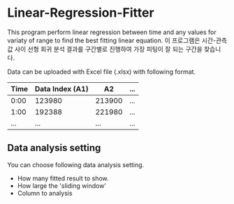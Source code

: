 # Linear-Regression-Fitter
This program perform linear regression between time and any values for variaty of range to find the best fitting linear equation.
이 프로그램은 시간-관측값 사이 선형 회귀 분석 결과를 구간별로 진행하여 가장 피팅이 잘 되는 구간을 찾습니다.

Data can be uploaded with Excel file (.xlsx) with following format.

| Time | Data Index (A1) | A2 | ... |
|----|-----|-----|----|
| 0:00 | 123980 | 213900 | ... |
| 1:00 | 192388 | 221980 | ... |
|...|...|...|...|

## Data analysis setting
You can choose following data analysis setting.
- How many fitted result to show.
- How large the 'sliding window'
- Column to analysis
